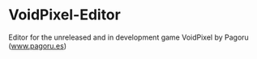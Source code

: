 # VoidPixel-Editor
Editor for the unreleased and in development game VoidPixel by Pagoru (www.pagoru.es)

